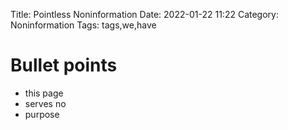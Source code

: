 Title: Pointless Noninformation
Date: 2022-01-22 11:22
Category: Noninformation
Tags: tags,we,have

# Bullet points
* this page
* serves no
* purpose
